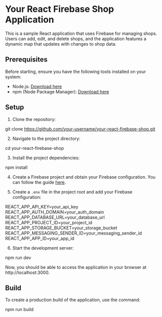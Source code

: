 # Your React Firebase Shop Application

This is a sample React application that uses Firebase for managing shops. Users can add, edit, and delete shops, and the application features a dynamic map that updates with changes to shop data.

## Prerequisites

Before starting, ensure you have the following tools installed on your system:

- Node.js: [Download here](https://nodejs.org/)
- npm (Node Package Manager): [Download here](https://www.npmjs.com/)

## Setup

1. Clone the repository:

git clone https://github.com/your-username/your-react-firebase-shop.git

2. Navigate to the project directory:

cd your-react-firebase-shop

3. Install the project dependencies:

npm install

4. Create a Firebase project and obtain your Firebase configuration. You can follow the guide [here](https://firebase.google.com/docs/web/setup).

5. Create a `.env` file in the project root and add your Firebase configuration:

REACT_APP_API_KEY=your_api_key REACT_APP_AUTH_DOMAIN=your_auth_domain REACT_APP_DATABASE_URL=your_database_url REACT_APP_PROJECT_ID=your_project_id REACT_APP_STORAGE_BUCKET=your_storage_bucket REACT_APP_MESSAGING_SENDER_ID=your_messaging_sender_id REACT_APP_APP_ID=your_app_id

6. Start the development server:

npm run dev

Now, you should be able to access the application in your browser at http://localhost:3000.

## Build

To create a production build of the application, use the command:

npm run build
